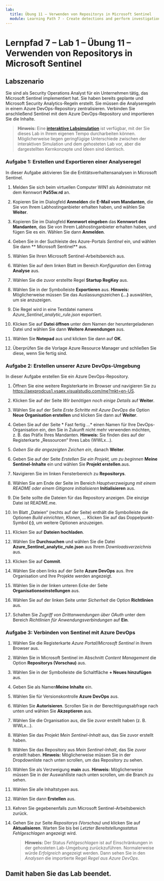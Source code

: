 ```yaml
---
lab:
  title: Übung 11 – Verwenden von Repositorys in Microsoft Sentinel
  module: Learning Path 7 - Create detections and perform investigations using Microsoft Sentinel
---
```


# Lernpfad 7 – Lab 1 – Übung 11 – Verwenden von Repositorys in Microsoft Sentinel

## Labszenario

Sie sind als Security Operations Analyst für ein Unternehmen tätig, das Microsoft Sentinel implementiert hat. Sie haben bereits geplante und Microsoft Security Analytics-Regeln erstellt.  Sie müssen die Analyseregeln in einem Azure DevOps-Repository zentralisieren.  Verbinden Sie anschließend Sentinel mit dem Azure DevOps-Repository und importieren Sie die Inhalte. 

>**Hinweis:** Eine **[interaktive Labsimulation](https://mslabs.cloudguides.com/guides/SC-200%20Lab%20Simulation%20-%20Use%20repositories%20in%20Microsoft%20Sentinel)** ist verfügbar, mit der Sie dieses Lab in Ihrem eigenen Tempo durcharbeiten können. Möglicherweise liegen geringfügige Unterschiede zwischen der interaktiven Simulation und dem gehosteten Lab vor, aber die dargestellten Kernkonzepte und Ideen sind identisch. 


### Aufgabe 1: Erstellen und Exportieren einer Analyseregel

In dieser Aufgabe aktivieren Sie die Entitätsverhaltensanalysen in Microsoft Sentinel.

1. Melden Sie sich beim virtuellen Computer WIN1 als Administrator mit dem Kennwort **Pa55w.rd** an.  

1. Kopieren Sie im Dialogfeld **Anmelden** die **E-Mail vom Mandanten**, die Sie von Ihrem Labhostinganbieter erhalten haben, und wählen Sie **Weiter**.

1. Kopieren Sie im Dialogfeld **Kennwort eingeben** das **Kennwort des Mandanten**, das Sie von Ihrem Labhostinganbieter erhalten haben, und fügen Sie es ein. Wählen Sie dann **Anmelden**.

1. Geben Sie in der Suchleiste des Azure-Portals *Sentinel* ein, und wählen Sie dann ** Microsoft Sentinel** aus.

1. Wählen Sie Ihren Microsoft Sentinel-Arbeitsbereich aus.

1. Wählen Sie auf dem linken Blatt im Bereich *Konfiguration* den Eintrag **Analyse** aus.

1. Wählen Sie die zuvor erstellte Regel **Startup RegKey** aus.

1. Wählen Sie in der Symbolleiste **Exportieren** aus. **Hinweis:** Möglicherweise müssen Sie das Auslassungszeichen **(...)** auswählen, um sie anzuzeigen.

1. Die Regel wird in eine Textdatei namens *Azure_Sentinel_analytic_rule.json* exportiert.

1. Klicken Sie auf **Datei öffnen** unter dem Namen der heruntergeladenen Datei und wählen Sie dann **Weitere Anwendungen** aus.

1. Wählen Sie **Notepad** aus und klicken Sie dann auf **OK**.

1. Überprüfen Sie die Vorlage Azure Resource Manager und schließen Sie diese, wenn Sie fertig sind.


### Aufgabe 2: Erstellen unserer Azure DevOps-Umgebung

In dieser Aufgabe erstellen Sie ein Azure DevOps-Repository.

1. Öffnen Sie eine weitere Registerkarte im Browser und navigieren Sie zu <https://aexprodcus1.vsaex.visualstudio.com/me?mkt=en-US>.

1. Klicken Sie auf der Seite *Wir benötigen noch einige Details* auf **Weiter**.

1. Wählen Sie auf der Seite *Erste Schritte mit Azure DevOps* die Option **Neue Organisation erstellen** und klicken Sie dann auf **Weiter**.

1. Geben Sie auf der Seite * Fast fertig …* einen Namen für Ihre DevOps-Organisation ein, den Sie in Zukunft nicht mehr verwenden möchten, z. B. das Präfix Ihres Mandanten. **Hinweis:** Sie finden dies auf der Registerkarte „Ressourcen“ Ihres Labs (WWLx...).

1. *Geben Sie die angezeigten Zeichen ein*, danach **Weiter**.

1. Geben Sie auf der Seite *Erstellen Sie ein Projekt, um zu beginnen* **Meine Sentinel-Inhalte** ein und wählen Sie **Projekt erstellen**.aus.

1. Navigieren Sie im linken Fensterbereich zu **Repositorys**.

1. Wählen Sie am Ende der Seite im Bereich *Hauptverzweigung mit einem README oder einem Gitignore initialisieren* **Initialisieren** aus.

1. Die Seite sollte die Dateien für das Repository anzeigen.  Die einzige Datei ist README.me.

1. Im Blatt „Dateien“ (rechts auf der Seite) enthält die Symbolleiste die Optionen *Build einrichten*, *Klonen*, … Klicken Sie auf das Doppelpunkt-Symbol **(:)**, um weitere Optionen anzuzeigen.

1. Klicken Sie auf **Dateien hochladen**.

1. Wählen Sie **Durchsuchen** und wählen Sie die Datei **Azure_Sentinel_analytic_rule.json** aus Ihrem *Downloadsverzeichnis* aus.

1. Klicken Sie auf **Commit**.

1. Wählen Sie oben links auf der Seite **Azure DevOps** aus.  Ihre Organisation und Ihre Projekte werden angezeigt.

1. Wählen Sie in der linken unteren Ecke der Seite **Organisationseinstellungen** aus.

1. Wählen Sie auf der linken Seite unter *Sicherheit* die Option **Richtlinien** aus.

1. Schalten Sie *Zugriff von Drittanwendungen über OAuth* unter dem Bereich *Richtlinien für Anwendungsverbindungen* auf  **Ein**.


### Aufgabe 3: Verbinden von Sentinel mit Azure DevOps

1. Wählen Sie die Registerkarte *Azure Portal*/*Microsoft Sentinel* in Ihrem Browser aus.

1. Wählen Sie in Microsoft Sentinel im Abschnitt *Content Management* die Option **Repositorys (Vorschau)** aus.

1. Wählen Sie in der Symbolleiste die Schaltfläche **+ Neues hinzufügen** aus.

1. Geben Sie als Namen**Meine Inhalte** ein.

1. Wählen Sie für Versionskontrolle **Azure DevOps** aus.

1. Wählen Sie **Autorisieren**. Scrollen Sie in der Berechtigungsabfrage nach unten und wählen Sie **Akzeptieren** aus.

1. Wählen Sie die Organisation aus, die Sie zuvor erstellt haben (z. B. WWLx...).

1. Wählen Sie das Projekt *Mein Sentinel-Inhalt* aus, das Sie zuvor erstellt haben.

1. Wählen Sie das Repository aus *Mein Sentinel-Inhalt*, das Sie zuvor erstellt haben. **Hinweis:** Möglicherweise müssen Sie in der Dropdownliste nach unten scrollen, um das Repository zu sehen.

1. Wählen Sie als Verzweigung **main** aus. **Hinweis:** Möglicherweise müssen Sie in der Auswahlliste nach unten scrollen, um die Branch zu sehen.

1. Wählen Sie alle Inhaltstypen aus.

1. Wählen Sie dann **Erstellen** aus.

1. Kehren Sie gegebenenfalls zum Microsoft Sentinel-Arbeitsbereich zurück.

1. Gehen Sie zur Seite *Repositorys (Vorschau)* und klicken Sie auf **Aktualisieren**. Warten Sie bis bei *Letzter Bereitstellungsstatus* *Fehlgeschlagen* angezeigt wird.  

    >**Hinweis:** Der Status *Fehlgeschlagen* ist auf Einschränkungen in der gehosteten Lab-Umgebung zurückzuführen. Normalerweise würde *Erfolgreich* angezeigt werden. Dann sehen Sie in den *Analysen* die importierte Regel *Regel aus Azure DevOps*.


## Damit haben Sie das Lab beendet.
